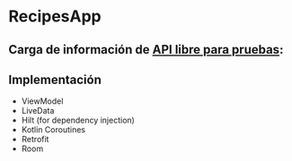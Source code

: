 # RecipesApp

 ## Carga de información de [API libre para pruebas](https://dummyjson.com/recipes?limit=30):

 ## Implementación
 * ViewModel
 * LiveData
 * Hilt (for dependency injection)
 * Kotlin Coroutines
 * Retrofit
 * Room